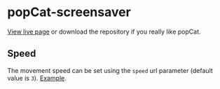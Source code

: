 # popCat-screensaver

[View live page](https://popcat.crippled.dev/) or download the repository if you really like popCat.

## Speed
The movement speed can be set using the `speed` url parameter (default value is `3`).
[Example](https://popcat.crippled.dev?speed=2.5).
